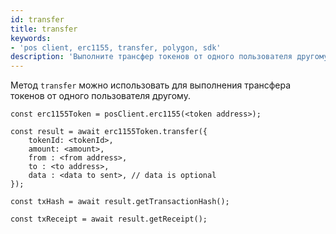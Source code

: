 ```yaml
---
id: transfer
title: transfer
keywords:
- 'pos client, erc1155, transfer, polygon, sdk'
description: 'Выполните трансфер токенов от одного пользователя другому.'
---
```


Метод `transfer` можно использовать для выполнения трансфера токенов от одного пользователя другому.

```
const erc1155Token = posClient.erc1155(<token address>);

const result = await erc1155Token.transfer({
    tokenId: <tokenId>,
    amount: <amount>,
    from : <from address>,
    to : <to address>,
    data : <data to sent>, // data is optional
});

const txHash = await result.getTransactionHash();

const txReceipt = await result.getReceipt();

```

